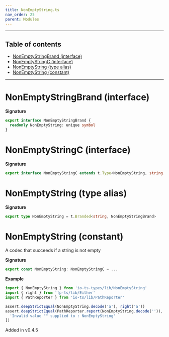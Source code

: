 ```yaml
---
title: NonEmptyString.ts
nav_order: 25
parent: Modules
---
```


---

<h2 class="text-delta">Table of contents</h2>

- [NonEmptyStringBrand (interface)](#nonemptystringbrand-interface)
- [NonEmptyStringC (interface)](#nonemptystringc-interface)
- [NonEmptyString (type alias)](#nonemptystring-type-alias)
- [NonEmptyString (constant)](#nonemptystring-constant)

---

# NonEmptyStringBrand (interface)

**Signature**

```ts
export interface NonEmptyStringBrand {
  readonly NonEmptyString: unique symbol
}
```

# NonEmptyStringC (interface)

**Signature**

```ts
export interface NonEmptyStringC extends t.Type<NonEmptyString, string, unknown> {}
```

# NonEmptyString (type alias)

**Signature**

```ts
export type NonEmptyString = t.Branded<string, NonEmptyStringBrand>
```

# NonEmptyString (constant)

A codec that succeeds if a string is not empty

**Signature**

```ts
export const NonEmptyString: NonEmptyStringC = ...
```

**Example**

```ts
import { NonEmptyString } from 'io-ts-types/lib/NonEmptyString'
import { right } from 'fp-ts/lib/Either'
import { PathReporter } from 'io-ts/lib/PathReporter'

assert.deepStrictEqual(NonEmptyString.decode('a'), right('a'))
assert.deepStrictEqual(PathReporter.report(NonEmptyString.decode('')), [
  'Invalid value "" supplied to : NonEmptyString'
])
```

Added in v0.4.5
